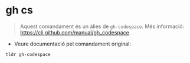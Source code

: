 # gh cs

> Aquest comandament és un àlies de `gh-codespace`.
> Més informació: <https://cli.github.com/manual/gh_codespace>.

- Veure documentació pel comandament original:

`tldr gh-codespace`
